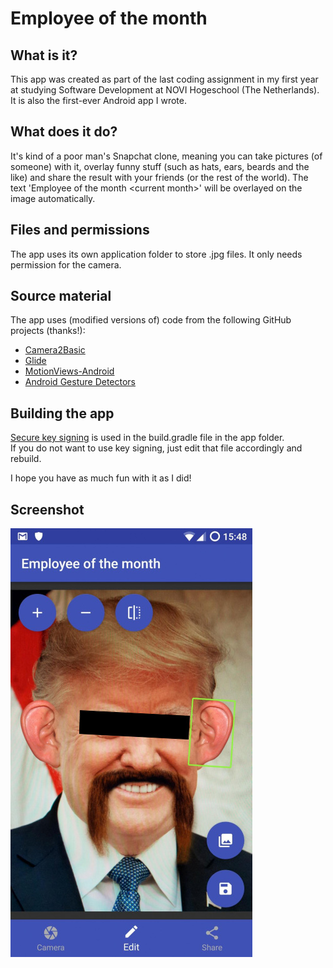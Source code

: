 # Employee of the month
## What is it?
This app was created as part of the last coding assignment in my first year at studying Software Development at NOVI Hogeschool (The Netherlands).  
It is also the first-ever Android app I wrote.
## What does it do?
It's kind of a poor man's Snapchat clone, meaning you can take pictures (of someone) with it, overlay funny stuff (such as hats, ears, beards and the like) and share the result with your friends (or the rest of the world). The text 'Employee of the month \<current month>' will be overlayed on the image automatically.
## Files and permissions
The app uses its own application folder to store .jpg files. It only needs permission for the camera.
## Source material
The app uses (modified versions of) code from the following GitHub projects (thanks!):  
- [Camera2Basic](https://github.com/googlesamples/android-Camera2Basic)  
- [Glide](https://github.com/bumptech/glide)
- [MotionViews-Android](https://github.com/uptechteam/MotionViews-Android)
- [Android Gesture Detectors](https://github.com/Almeros/android-gesture-detectors)  
## Building the app
[Secure key signing](https://developer.android.com/studio/publish/app-signing#secure-key) is used in the build.gradle file in the app folder.  
If you do not want to use key signing, just edit that file accordingly and rebuild.  

I hope you have as much fun with it as I did!
## Screenshot
![Screenshot](eotm.jpg)